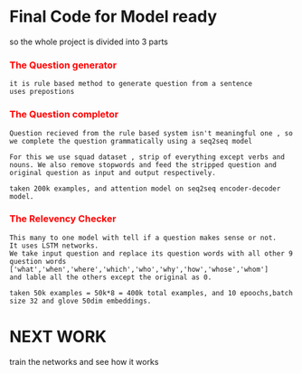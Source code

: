 # Final Code for Model ready

so the whole project is divided into 3 parts   

### <font color="red">The Question generator </font>
  
    it is rule based method to generate question from a sentence
    uses prepostions



### <font color="red">The Question completor </font>
  
    Question recieved from the rule based system isn't meaningful one , so we complete the question grammatically using a seq2seq model

    For this we use squad dataset , strip of everything except verbs and nouns. We also remove stopwords and feed the stripped question and original question as input and output respectively.

    taken 200k examples, and attention model on seq2seq encoder-decoder model.


    

### <font color="red">The Relevency Checker </font>
  
    This many to one model with tell if a question makes sense or not.
    It uses LSTM networks.
    We take input question and replace its question words with all other 9 question words
    ['what','when','where','which','who','why','how','whose','whom']
    and lable all the others except the original as 0.

    taken 50k examples = 50k*8 = 400k total examples, and 10 epoochs,batch size 32 and glove 50dim embeddings.



# NEXT WORK 
train the networks and see how it works
    